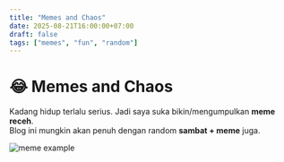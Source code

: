 ```yaml
---
title: "Memes and Chaos"
date: 2025-08-21T16:00:00+07:00
draft: false
tags: ["memes", "fun", "random"]
---
```


# 😂 Memes and Chaos

Kadang hidup terlalu serius. Jadi saya suka bikin/mengumpulkan **meme receh**.  
Blog ini mungkin akan penuh dengan random **sambat + meme** juga.

![meme example](/images/meme-sample.jpg)
